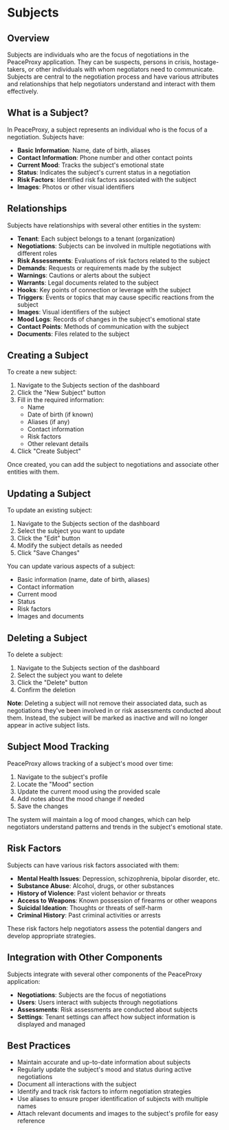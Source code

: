 # Subjects

## Overview

Subjects are individuals who are the focus of negotiations in the PeaceProxy application. They can be suspects, persons in crisis, hostage-takers, or other individuals with whom negotiators need to communicate. Subjects are central to the negotiation process and have various attributes and relationships that help negotiators understand and interact with them effectively.

## What is a Subject?

In PeaceProxy, a subject represents an individual who is the focus of a negotiation. Subjects have:

- **Basic Information**: Name, date of birth, aliases
- **Contact Information**: Phone number and other contact points
- **Current Mood**: Tracks the subject's emotional state
- **Status**: Indicates the subject's current status in a negotiation
- **Risk Factors**: Identified risk factors associated with the subject
- **Images**: Photos or other visual identifiers

## Relationships

Subjects have relationships with several other entities in the system:

- **Tenant**: Each subject belongs to a tenant (organization)
- **Negotiations**: Subjects can be involved in multiple negotiations with different roles
- **Risk Assessments**: Evaluations of risk factors related to the subject
- **Demands**: Requests or requirements made by the subject
- **Warnings**: Cautions or alerts about the subject
- **Warrants**: Legal documents related to the subject
- **Hooks**: Key points of connection or leverage with the subject
- **Triggers**: Events or topics that may cause specific reactions from the subject
- **Images**: Visual identifiers of the subject
- **Mood Logs**: Records of changes in the subject's emotional state
- **Contact Points**: Methods of communication with the subject
- **Documents**: Files related to the subject

## Creating a Subject

To create a new subject:

1. Navigate to the Subjects section of the dashboard
2. Click the "New Subject" button
3. Fill in the required information:
   - Name
   - Date of birth (if known)
   - Aliases (if any)
   - Contact information
   - Risk factors
   - Other relevant details
4. Click "Create Subject"

Once created, you can add the subject to negotiations and associate other entities with them.

## Updating a Subject

To update an existing subject:

1. Navigate to the Subjects section of the dashboard
2. Select the subject you want to update
3. Click the "Edit" button
4. Modify the subject details as needed
5. Click "Save Changes"

You can update various aspects of a subject:
- Basic information (name, date of birth, aliases)
- Contact information
- Current mood
- Status
- Risk factors
- Images and documents

## Deleting a Subject

To delete a subject:

1. Navigate to the Subjects section of the dashboard
2. Select the subject you want to delete
3. Click the "Delete" button
4. Confirm the deletion

**Note**: Deleting a subject will not remove their associated data, such as negotiations they've been involved in or risk assessments conducted about them. Instead, the subject will be marked as inactive and will no longer appear in active subject lists.

## Subject Mood Tracking

PeaceProxy allows tracking of a subject's mood over time:

1. Navigate to the subject's profile
2. Locate the "Mood" section
3. Update the current mood using the provided scale
4. Add notes about the mood change if needed
5. Save the changes

The system will maintain a log of mood changes, which can help negotiators understand patterns and trends in the subject's emotional state.

## Risk Factors

Subjects can have various risk factors associated with them:

- **Mental Health Issues**: Depression, schizophrenia, bipolar disorder, etc.
- **Substance Abuse**: Alcohol, drugs, or other substances
- **History of Violence**: Past violent behavior or threats
- **Access to Weapons**: Known possession of firearms or other weapons
- **Suicidal Ideation**: Thoughts or threats of self-harm
- **Criminal History**: Past criminal activities or arrests

These risk factors help negotiators assess the potential dangers and develop appropriate strategies.

## Integration with Other Components

Subjects integrate with several other components of the PeaceProxy application:

- **Negotiations**: Subjects are the focus of negotiations
- **Users**: Users interact with subjects through negotiations
- **Assessments**: Risk assessments are conducted about subjects
- **Settings**: Tenant settings can affect how subject information is displayed and managed

## Best Practices

- Maintain accurate and up-to-date information about subjects
- Regularly update the subject's mood and status during active negotiations
- Document all interactions with the subject
- Identify and track risk factors to inform negotiation strategies
- Use aliases to ensure proper identification of subjects with multiple names
- Attach relevant documents and images to the subject's profile for easy reference